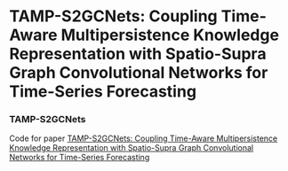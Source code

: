 # TAMP-S2GCNets: Coupling Time-Aware Multipersistence Knowledge Representation with Spatio-Supra Graph Convolutional Networks for Time-Series Forecasting

### TAMP-S2GCNets

Code for paper [TAMP-S2GCNets: Coupling Time-Aware Multipersistence Knowledge Representation with Spatio-Supra Graph Convolutional Networks for Time-Series Forecasting](https://openreview.net/forum?id=wv6g8fWLX2q)
